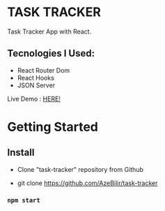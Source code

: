 # TASK TRACKER

Task Tracker App with React.

## Tecnologies I Used:

- React Router Dom
- React Hooks
- JSON Server

Live Demo : [HERE!](https://awesome-task-tracker.netlify.app/)

# Getting Started

## Install

- Clone "task-tracker" repository from Github

- git clone https://github.com/AzeBilir/task-tracker

### `npm start`
